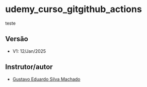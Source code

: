 # udemy_curso_gitgithub_actions
teste

## Versão
- V1: 12/Jan/2025

## Instrutor/autor
- [Gustavo Eduardo Silva Machado](https://github.com/qagesmachado)
